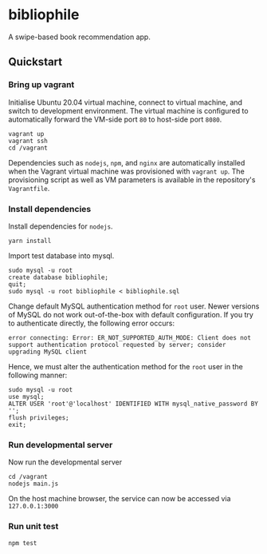 # bibliophile
A swipe-based book recommendation app.

## Quickstart

### Bring up vagrant
Initialise Ubuntu 20.04 virtual machine, connect to virtual machine, and switch to development environment. The virtual machine is configured to automatically forward the VM-side port `80` to host-side port `8080`.

```
vagrant up
vagrant ssh
cd /vagrant
```

Dependencies such as `nodejs`, `npm`, and `nginx` are automatically installed when the Vagrant virtual machine was provisioned with `vagrant up`. The provisioning script as well as VM parameters is available in the repository's `Vagrantfile`.

### Install dependencies
Install dependencies for `nodejs`.

```
yarn install
```

Import test database into mysql.

```
sudo mysql -u root
create database bibliophile;
quit;
sudo mysql -u root bibliophile < bibliophile.sql
```

Change default MySQL authentication method for `root` user. Newer versions of MySQL do not work out-of-the-box with default configuration. If you try to authenticate directly, the following error occurs:

```
error connecting: Error: ER_NOT_SUPPORTED_AUTH_MODE: Client does not support authentication protocol requested by server; consider upgrading MySQL client
```

Hence, we must alter the authentication method for the `root` user in the following manner:

```
sudo mysql -u root
use mysql;
ALTER USER 'root'@'localhost' IDENTIFIED WITH mysql_native_password BY '';
flush privileges;
exit;
```

### Run developmental server
Now run the developmental server

```
cd /vagrant
nodejs main.js
```

On the host machine browser, the service can now be accessed via `127.0.0.1:3000`

### Run unit test

```
npm test
```
